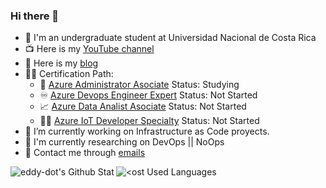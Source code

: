 ### Hi there 👋

- :memo: I'm an undergraduate student at Universidad Nacional de Costa Rica
- 📺 Here is my [YouTube channel](https://youtube.com/channel/UC_HB3F-Xjwlc_lrzLVAalyg)
- :book: Here is my [blog](https://eddy-dot.github.io)
-	:man_student: Certification Path:
	-	:bearded_person: [Azure Administrator Asociate](https://docs.microsoft.com/en-us/learn/certifications/azure-administrator) Status: Studying
	-	:infinity: [Azure Devops Engineer Expert](https://docs.microsoft.com/en-us/learn/certifications/devops-engineer) Status: Not Started
	-	:chart_with_upwards_trend: [Azure Data Analist Asociate](https://docs.microsoft.com/en-us/learn/certifications/data-analyst-associate) Status: Not Started
	-	:man_technologist: [Azure IoT Developer Specialty](https://docs.microsoft.com/en-us/learn/certifications/azure-iot-developer-specialty) Status: Not Started
- 🔭 I’m currently working on Infrastructure as Code proyects.
- :pushpin: I'm currently researching on DevOps || NoOps
- :email: Contact me through [emails](mailto:3ddyv4lverde@gmail.com)

<!--
**BobAnkh/BobAnkh** is a ✨ _special_ ✨ repository because its `README.md` (this file) appears on your GitHub profile.

Here are some ideas to get you started:

- 🔭 I’m currently working on ...
- 🌱 I’m currently learning ...
- 👯 I’m looking to collaborate on ...
- 🤔 I’m looking for help with ...
- 💬 Ask me about ...
- 📫 How to reach me: ...
- 😄 Pronouns: ...
- ⚡ Fun fact: ...
-->

<a href="https://github.com/anuraghazra/github-readme-stats">
  <img align="left" src="https://github-readme-stats.vercel.app/api?username=eddy-dot&show_icons=true" alt="eddy-dot's Github Stat" />
</a>
<a href="https://github.com/anuraghazra/convoychat">
  <img align="left" src="https://github-readme-stats.vercel.app/api/top-langs/?username=eddy-dot" alt="<ost Used Languages" />
</a>
